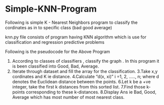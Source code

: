 # Simple-KNN-Program
Following is simple K - Nearest Neighbors program to classify the cordinates as in to specific class (bad good average)

knn.py file consists of program having KNN algorithm which is use for classification and regression predictive problems

Following is the pseudocode for the Above Program

1. According to classes of classifiers , classify the graph . In this program it is been classified into Good, Bad, Average.
2. Iterate through dataset and fill the array for the classification.
3.Take x,y cordinates and K ie distance.
4.Calculate “d(x, xi)” i =1, 2, ….., n; where d denotes the Euclidean distance between the points.
6.Let k be a +ve integer, take the first k distances from this sorted list.
7.Find those k-points corresponding to these k-distances.
8.Display Ans ie Bad, Good, Average which has most number of most nearest class.
